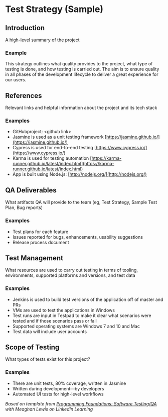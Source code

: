 # **Test Strategy (Sample)**

## **Introduction**

A high-level summary of the project

### **Example**

This strategy outlines what quality provides to the project, what type of testing is done, and how testing is carried out. The aim is to ensure quality in all phases of the development lifecycle to deliver a great experience for our users.

## **References**

Relevant links and helpful information about the project and its tech stack

### **Examples**

- GitHubproject: \<github link\>
- Jasmine is used as a unit testing framework [https://jasmine.github.io/](https://jasmine.github.io/)
- Cypress is used for end-to-end testing [https://www.cypress.io/](https://www.cypress.io/)
- Karma is used for testing automation [https://karma-runner.github.io/latest/index.html](https://karma-runner.github.io/latest/index.html)
- App is built using Node.js: [http://nodejs.org/](http://nodejs.org/)

## **QA Deliverables**

What artifacts QA will provide to the team (eg, Test Strategy, Sample Test Plan, Bug reports)

### **Examples**

- Test plans for each feature
- Issues reported for bugs, enhancements, usability suggestions
- Release process document

## **Test Management**

What resources are used to carry out testing in terms of tooling, environments, supported platforms and versions, and test data

### **Examples**

- Jenkins is used to build test versions of the application off of master and PRs
- VMs are used to test the applications in Windows
- Test runs are input in Testpad to make it clear what scenarios were tested and if those scenarios pass or fail
- Supported operating systems are Windows 7 and 10 and Mac
- Test data will include user accounts

## **Scope of Testing**

What types of tests exist for this project?

### **Examples**

- There are unit tests, 80% coverage, written in Jasmine
- Written during development—by developers
- Automated UI tests for high-level workflows

_Based on template from_ [_Programming Foundations: Software Testing/QA_](https://www.linkedin.com/learning/programming-foundations-software-testing-qa/create-a-test-strategy?autoSkip=true&autoplay=true&contextUrn=urn%3Ali%3AlyndaLearningPath%3A57f7e27c3dd559e018dfe994&resume=false&u=2104084) _with Meaghan Lewis on LinkedIn Learning_
